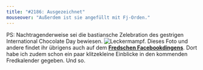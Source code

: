 ```yaml
---
title: "#2186: Ausgezeichnet"
mouseover: "Außerdem ist sie angefüllt mit Fj-Orden."
---
```


PS: 
Nachtragenderweise sei die bastiansche Zelebration des gestrigen International Chocolate Day bewiesen.
<img src="http://www.fonflatter.de/bilder/international_chocolate_day.jpg" alt="Leckermampf." />
Dieses Foto und andere findet ihr übrigens auch auf dem <a href="http://www.facebook.com/fonflatter" title="Fredsches Facebookdingens"><strong>Fredschen Facebookdingens</strong></a>. Dort habe ich zudem schon ein paar klitzekleine Einblicke in den kommenden Fredkalender gegeben.
Und so.

